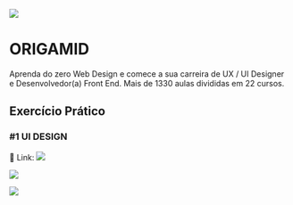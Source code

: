![](https://cdn.discordapp.com/attachments/1045720339772088342/1071497690497683456/image.png)
# ORIGAMID
Aprenda do zero Web Design e comece a sua carreira de UX / UI Designer e Desenvolvedor(a) Front End. Mais de 1330 aulas divididas em 22 cursos.

## Exercício Prático
### #1 UI DESIGN
🔗 Link:
![](https://cdn.discordapp.com/attachments/1045720339772088342/1071502880432992306/Ex1_Figma_Origamid.png)

![](https://cdn.discordapp.com/attachments/1045720339772088342/1071502879485079744/Ex1_Figma_Origamid_page_2.png)

![](https://cdn.discordapp.com/attachments/1045720339772088342/1071502879829000242/Ex1_Figma_Origamid_page_3.png)